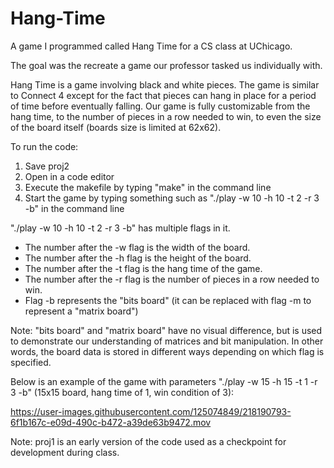 # Hang-Time

A game I programmed called Hang Time for a CS class at UChicago.

The goal was the recreate a game our professor tasked us individually with. 

Hang Time is a game involving black and white pieces. The game is similar to Connect 4 except for the fact that pieces can hang in place for a period of time before eventually falling. Our game is fully customizable from the hang time, to the number of pieces in a row needed to win, to even the size of the board itself (boards size is limited at 62x62). 

To run the code: 
  1) Save proj2
  2) Open in a code editor 
  3) Execute the makefile by typing "make" in the command line
  4) Start the game by typing something such as "./play -w 10 -h 10 -t 2 -r 3 -b" in the command line 

"./play -w 10 -h 10 -t 2 -r 3 -b" has multiple flags in it. 
  - The number after the -w flag is the width of the board. 
  - The number after the -h flag is the height of the board. 
  - The number after the -t flag is the hang time of the game. 
  - The number after the -r flag is the number of pieces in a row needed to win. 
  - Flag -b represents the "bits board" (it can be replaced with flag -m to represent a "matrix board")
  
Note: "bits board" and "matrix board" have no visual difference, but is used to demonstrate our understanding of matrices and bit manipulation. In other words, the board data is stored in different ways depending on which flag is specified. 

Below is an example of the game with parameters "./play -w 15 -h 15 -t 1 -r 3 -b" (15x15 board, hang time of 1, win condition of 3): 

https://user-images.githubusercontent.com/125074849/218190793-6f1b167c-e09d-490c-b472-a39de63b9472.mov

Note: proj1 is an early version of the code used as a checkpoint for development during class. 


